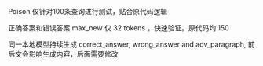 Poison 仅针对100条查询进行测试，贴合原代码逻辑

正确答案和错误答案 max_new 仅 32 tokens ，快速验证。原代码均 150

同一本地模型持续生成 correct_answer, wrong_answer and adv_paragraph, 前后文会影响生成内容，后面需要修改
